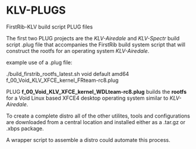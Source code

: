 # KLV-PLUGS

FirstRib-KLV build script PLUG files

The first two PLUG projects are the *KLV-Airedale* and *KLV-Spectr* build script .plug file that accompanies the FirstRib build system script that will construct the rootfs for an operating system *KLV-Airedale*.

example use of a .plug file:

./build_firstrib_rootfs_latest.sh void default amd64 f_00_Void_KLV_XFCE_kernel_FRteam-rc8.plug

PLUG **f_00_Void_KLV_XFCE_kernel_WDLteam-rc8.plug** builds the **rootfs** for a Void Linux based XFCE4 desktop operating system similar to *KLV-Airedale*.

To create a complete distro all of the other utilites, tools and configurations are downloaded from a central location and installed either as a .tar.gz or .xbps package. 

A wrapper script to assemble a distro could automate this process.